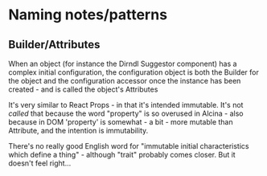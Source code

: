 # Naming notes/patterns

## Builder/Attributes

When an object (for instance the Dirndl Suggestor component) has a complex initial configuration,
the configuration object is both the Builder for the object and the configuration accessor once
the instance has been created - and is called the object's Attributes

It's very similar to React Props - in that it's intended immutable. It's not _called_ that because
the word "property" is so overused in Alcina - also because in DOM 'property' is somewhat - a bit -
more mutable than Attribute, and the intention is immutability.

There's no really good English word for "immutable initial characteristics which define a thing" -
although "trait" probably comes closer. But it doesn't feel right...
